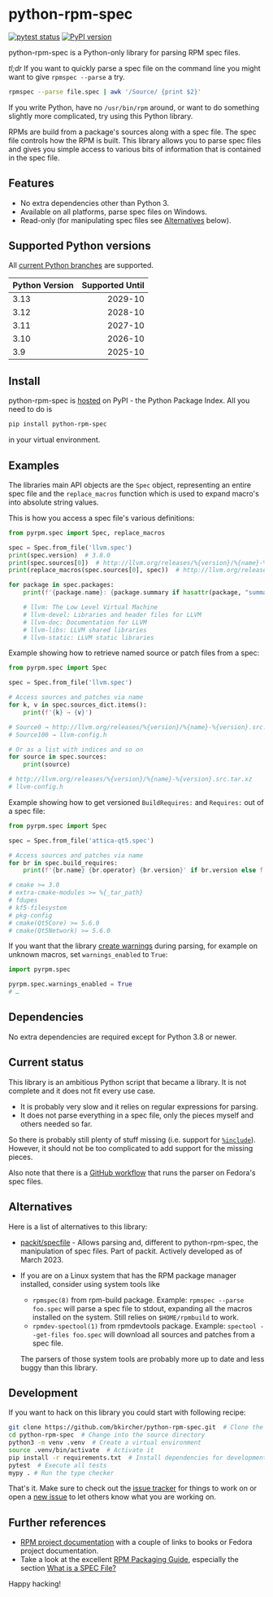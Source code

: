 # python-rpm-spec

[![pytest status](https://github.com/bkircher/python-rpm-spec/actions/workflows/test.yml/badge.svg)](https://github.com/bkircher/python-rpm-spec/actions/workflows/test.yml)
[![PyPI version](https://badge.fury.io/py/python-rpm-spec.svg)](https://badge.fury.io/py/python-rpm-spec)

python-rpm-spec is a Python-only library for parsing RPM spec files.

_tl;dr_ If you want to quickly parse a spec file on the command line you might
want to give `rpmspec --parse` a try.

```sh
rpmspec --parse file.spec | awk '/Source/ {print $2}'
```

If you write Python, have no `/usr/bin/rpm` around, or want to do something
slightly more complicated, try using this Python library.

RPMs are build from a package's sources along with a spec file. The spec file
controls how the RPM is built. This library allows you to parse spec files and
gives you simple access to various bits of information that is contained in the
spec file.

## Features

- No extra dependencies other than Python 3.
- Available on all platforms, parse spec files on Windows.
- Read-only (for manipulating spec files see [Alternatives](#alternatives)
  below).

## Supported Python versions

All [current Python branches](https://devguide.python.org/versions/#versions)
are supported.

| Python Version | Supported Until |
| :------------- | --------------: |
| 3.13           |         2029-10 |
| 3.12           |         2028-10 |
| 3.11           |         2027-10 |
| 3.10           |         2026-10 |
| 3.9            |         2025-10 |

## Install

python-rpm-spec is [hosted](https://pypi.org/project/python-rpm-spec/) on PyPI -
the Python Package Index. All you need to do is

```sh
pip install python-rpm-spec
```

in your virtual environment.

## Examples

The libraries main API objects are the `Spec` object, representing an entire
spec file and the `replace_macros` function which is used to expand macro's into
absolute string values.

This is how you access a spec file's various definitions:

```python
from pyrpm.spec import Spec, replace_macros

spec = Spec.from_file('llvm.spec')
print(spec.version)  # 3.8.0
print(spec.sources[0])  # http://llvm.org/releases/%{version}/%{name}-%{version}.src.tar.xz
print(replace_macros(spec.sources[0], spec))  # http://llvm.org/releases/3.8.0/llvm-3.8.0.src.tar.xz

for package in spec.packages:
    print(f'{package.name}: {package.summary if hasattr(package, "summary") else spec.summary}')

    # llvm: The Low Level Virtual Machine
    # llvm-devel: Libraries and header files for LLVM
    # llvm-doc: Documentation for LLVM
    # llvm-libs: LLVM shared libraries
    # llvm-static: LLVM static libraries
```

Example showing how to retrieve named source or patch files from a spec:

```python
from pyrpm.spec import Spec

spec = Spec.from_file('llvm.spec')

# Access sources and patches via name
for k, v in spec.sources_dict.items():
    print(f'{k} → {v}')

# Source0 → http://llvm.org/releases/%{version}/%{name}-%{version}.src.tar.xz
# Source100 → llvm-config.h

# Or as a list with indices and so on
for source in spec.sources:
    print(source)

# http://llvm.org/releases/%{version}/%{name}-%{version}.src.tar.xz
# llvm-config.h
```

Example showing how to get versioned `BuildRequires:` and `Requires:` out of a
spec file:

```python
from pyrpm.spec import Spec

spec = Spec.from_file('attica-qt5.spec')

# Access sources and patches via name
for br in spec.build_requires:
    print(f'{br.name} {br.operator} {br.version}' if br.version else f'{br.name}')

# cmake >= 3.0
# extra-cmake-modules >= %{_tar_path}
# fdupes
# kf5-filesystem
# pkg-config
# cmake(Qt5Core) >= 5.6.0
# cmake(Qt5Network) >= 5.6.0
```

If you want that the library
[create warnings](https://docs.python.org/3/library/warnings.html) during
parsing, for example on unknown macros, set `warnings_enabled` to `True`:

```python
import pyrpm.spec

pyrpm.spec.warnings_enabled = True
# …
```

## Dependencies

No extra dependencies are required except for Python 3.8 or newer.

## Current status

This library is an ambitious Python script that became a library. It is not
complete and it does not fit every use case.

- It is probably very slow and it relies on regular expressions for parsing.
- It does not parse everything in a spec file, only the pieces myself and others
  needed so far.

So there is probably still plenty of stuff missing (i.e. support for
[`%include`](https://github.com/bkircher/python-rpm-spec/issues/51)). However,
it should not be too complicated to add support for the missing pieces.

Also note that there is a
[GitHub workflow](https://github.com/bkircher/python-rpm-spec/actions/workflows/fedora-sources.yml)
that runs the parser on Fedora's spec files.

## Alternatives

Here is a list of alternatives to this library:

- [packit/specfile](https://github.com/packit/specfile) - Allows parsing and,
  different to python-rpm-spec, the manipulation of spec files. Part of packit.
  Actively developed as of March 2023.
- If you are on a Linux system that has the RPM package manager installed,
  consider using system tools like
  - `rpmspec(8)` from rpm-build package. Example: `rpmspec --parse foo.spec`
    will parse a spec file to stdout, expanding all the macros installed on the
    system. Still relies on `$HOME/rpmbuild` to work.
  - `rpmdev-spectool(1)` from rpmdevtools package. Example:
    `spectool --get-files foo.spec` will download all sources and patches from a
    spec file.

  The parsers of those system tools are probably more up to date and less buggy
  than this library.

## Development

If you want to hack on this library you could start with following recipe:

```sh
git clone https://github.com/bkircher/python-rpm-spec.git  # Clone the repo
cd python-rpm-spec  # Change into the source directory
python3 -m venv .venv  # Create a virtual environment
source .venv/bin/activate  # Activate it
pip install -r requirements.txt  # Install dependencies for development
pytest  # Execute all tests
mypy . # Run the type checker
```

That's it. Make sure to check out the
[issue tracker](https://github.com/bkircher/python-rpm-spec/issues) for things
to work on or open a
[new issue](https://github.com/bkircher/python-rpm-spec/issues/new/choose) to
let others know what you are working on.

## Further references

- [RPM project documentation](https://rpm.org/documentation.html) with a couple
  of links to books or Fedora project documentation.
- Take a look at the excellent
  [RPM Packaging Guide](https://rpm-guide.readthedocs.io/en/latest/index.html),
  especially the section
  [What is a SPEC File?](https://rpm-guide.readthedocs.io/en/latest/rpm-guide.html#what-is-a-spec-file)

Happy hacking!
